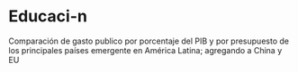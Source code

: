 # Educaci-n
Comparación de gasto publico por porcentaje del PIB y por presupuesto de los principales países emergente en América Latina; agregando a China y EU
